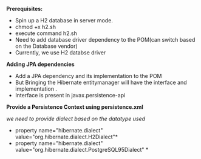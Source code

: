 **Prerequisites:**

* Spin up a H2 database in server mode.
* chmod +x h2.sh
* execute command h2.sh
* Need to add database driver dependency to the POM(can switch based on the Database vendor)
* Currently, we use H2 databse driver


**Adding JPA dependencies**

* Add a JPA dependency and its implementation to the POM
* But Bringing the Hibernate entitymanager will have the interface and implementation .
* Interface is present in javax.persistence-api

**Provide a Persistence Context using persistence.xml**

*we need to provide dialect based on the datatype used*
* property name="hibernate.dialect" value="org.hibernate.dialect.H2Dialect"*
* property name="hibernate.dialect" value="org.hibernate.dialect.PostgreSQL95Dialect" *

